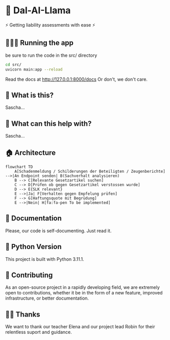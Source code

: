 # 🦙 Dal-AI-Llama

⚡️ Getting liability assessments with ease ⚡

## 🏃🏼‍♂️ Running the app

be sure to run the code in the src/ directory

```bash
cd src/
uvicorn main:app --reload
```

Read the docs at <http://127.0.0.1:8000/docs>
Or don't, we don't care.

## 🤔 What is this?

Sascha...

## 🚀 What can this help with?

Sascha...

## 🏠 Architecture

```mermaid
flowchart TD
    A[Schadenmeldung / Schilderungen der Beteiligten / Zeugenberichte] -->|An Endpoint senden| B(Sachverhalt analysieren)
    B --> C[Relevante Gesetzartikel suchen]
    C --> D[Prüfen ob gegen Gesetzartikel verstossen wurde]
    D --> E{SLK relevant}
    E -->|Ja| F[Verhalten gegen Empfelung prüfen]
    F --> G[Haftungsquote mit Begrüdung]
    E -->|Nein| H[fa:fa-pen To be implemented]
```


## 📖 Documentation

Please, our code is self-documenting. Just read it.

## 🐍 Python Version

This project is built with Python 3.11.1.

## 💁 Contributing

As an open-source project in a rapidly developing field, we are extremely open to contributions, whether it be in the form of a new feature, improved infrastructure, or better documentation.

## 🫶🏼 Thanks

We want to thank our teacher Elena and our project lead Robin for their relentless suport and guidance.
